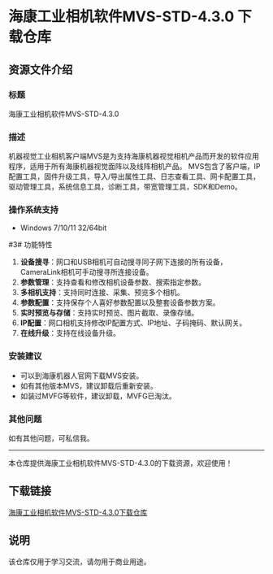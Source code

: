 # 海康工业相机软件MVS-STD-4.3.0 下载仓库

## 资源文件介绍

### 标题
海康工业相机软件MVS-STD-4.3.0

### 描述
机器视觉工业相机客户端MVS是为支持海康机器视觉相机产品而开发的软件应用程序，适用于所有海康机器视觉面阵以及线阵相机产品。 MVS包含了客户端，IP配置工具，固件升级工具，导入/导出属性工具、日志查看工具、网卡配置工具，驱动管理工具，系统信息工具，诊断工具，带宽管理工具，SDK和Demo。

### 操作系统支持
- Windows 7/10/11 32/64bit

#3# 功能特性
1. **设备搜寻**：网口和USB相机可自动搜寻同子网下连接的所有设备，CameraLink相机可手动搜寻所连接设备。
2. **参数管理**：支持查看和修改相机设备参数、搜索指定参数。
3. **多相机支持**：支持同时连接、采集、预览多个相机。
4. **参数配置**：支持保存个人喜好参数配置以及整套设备参数方案。
5. **实时预览与存储**：支持实时预览、图片截取、录像存储。
6. **IP配置**：网口相机支持修改IP配置方式、IP地址、子码掩码、默认网关。
7. **在线升级**：支持在线设备升级。

### 安装建议
- 可以到海康机器人官网下载MVS安装。
- 如有其他版本MVS，建议卸载后重新安装。
- 如装过MVFG等软件，建议卸载，MVFG已淘汰。

### 其他问题
如有其他问题，可私信我。

---

本仓库提供海康工业相机软件MVS-STD-4.3.0的下载资源，欢迎使用！

## 下载链接
[海康工业相机软件MVS-STD-4.3.0下载仓库](https://pan.quark.cn/s/7c5eb2e85e6c)

## 说明

该仓库仅用于学习交流，请勿用于商业用途。
